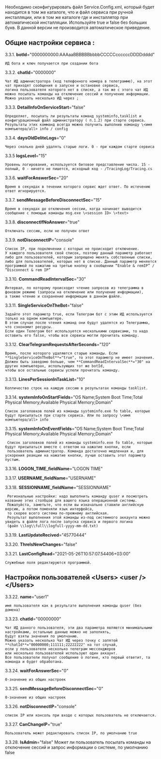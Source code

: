 Необходимо сконфигурировать файл Service.Config.xml, который будет находится в том же каталоге, что и файл сервиса при ручной инсталляции, или в том же каталоге где и инсталлятор при автоматической инсталляции.
Используйте true и false без больших букв.  В данной версии не производится автоматическое приведение.
    
## Общие настройки сервиса <ServiceConfig/>:

3.3.1.  **botId**="0000000000:AAAaaBBBBBBbbbbCCCCCccccccDDDDdddd"

    ИД бота и ключ получается при создании бота

3.3.2.  **chatId**="0000000"
    
    Чат ИД администратора (код телефонного номера в телеграмме), на этот чат приходят сообщения о запуске и остановке сервиса, 
    логина пользователя которого нет в списке, а так же с этого чат ИД можно посылать команды на отключение сессий и получение информации. 
    Можно указать несколько ИД через ;

3.3.3.  **DetailInfoOnServiceStart**="false"

    Определяет, посылать ли результаты команд systeminfo,tasklist и конфигурационный файл администратору ( п.1.2) при старте сервиса.
    Результаты этих комманд всегда можно получить выполнив команду \<имя компьютера/all> info / config

3.3.4.  **daysOldDeliteLogs**="0"

    Через сколько дней удалять старые логи. 0 - при каждом старте сервиса

3.3.5  **logsLevel**="15"
   
    Уровень логирования, используется битовое представление числа. 15 - полный, 0 - ничего не пишется, исходный код - /TracingLog/Tracing.cs
 
3.3.6.  **waitForAnswerSec**="20"

    Время в секундах в течении которого сервис ждет ответ. По истечению ответ игнорируется.

3.3.7.  **sendMessageBeforeDisconnectSec**="15"

    Время в секундах до отключения сессии, когда начинает выводится сообщение с помощью команды msg.exe \<session ID> \<text>

3.3.8.  **disconnectIfNoAnswer**="true"

    Отключать сессию, если не получен ответ

3.3.9.  **notDisconnectIP**="console"

    Список IP, при подключении с которых не происходит отключение. 
    У каждого пользователя свой список, поэтому данный параметр работает либо для пользователей, которым запрещено менять собственные списки, либо для пользователей, которых нет в списке. Данный параметр меняется  программой по нажатию на третью кнопку в сообщении “Enable & remIP” / ”Disconnect & rem IP”

3.3.10.  **CommandReadIntervalSec**="30"

    Интервал, по которому происходит чтение запросов из телеграмма в  фоновом режиме (запросы на отключение или получение информации), 
    а также чтение и сохранение информации в данном файле.

3.3.11. **SingleServiceOnTheBot**="false"

    Задайте этот параметр true, если Телеграм бот с этим ИД используется только на одном компьютере. 
    В этом случае после чтения команд они будут удалятся из Телеграмма, что сэкономит ресурсы. 
    Если один Телеграм бот используется несколькими сервисами, то надо оставить его false, чтобы все сервисы могли прочитать команду.

3.3.12. **ClearTelegramRequestsAfterSeconds**="120"

    Время, после которого удаляются старые команды. Если **SingleServiceOnTheBot**="true", то этот параметр не имеет значения. 
    Должен быть заведомо больше, чем **CommandReadIntervalSec**="30" на других компьютерах, использующих тот же botId, 
    чтобы все остальные сервисы успели прочитать команду.

3.3.13. **LinesPerSessionInTaskList**="10"
    
    Колличество строк на каждую сессию в результатах команды tasklist.

3.3.14. **systemInfoOnStartFields**="OS Name;System Boot Time;Total Physical Memory;Available Physical Memory;Domain"
    
    Список заголовков полей из команды systeminfo.exe fo table, которые будут присылаться при старте сервиса. Или по запросу \<имя компьютера/all> info

3.3.15. **systemInfoOnEventFields**="OS Name;System Boot Time;Total Physical Memory;Available Physical Memory;Domain"
    
     Список заголовков полей из команды systeminfo.exe fo table, которые будут присылаться вместе с ответом на нажатие кнопки, если
     пользователь администратор. Команда достаточно медленная и, для ускорения реакции на нажатие кнопки, лучше оставить этот параметр пустым.

3.3.16. **LOGON_TIME**\_**fieldName**="LOGON TIME"

3.3.17. **USERNAME_fieldName**="USERNAME"

3.3.18. **SESSIONNAME_fieldName**="SESSIONNAME"

     Региональные настройки: надо выполнить команду quser и посмотреть название этих столбцов для вашего языка операционной системы.
     Пожалуйста, заметьте, что если вы изначально ставили английскую версию, а потом поменяли язык интерфейса, 
     то скорее всего система по-прежнему английская. 
     Результат выполнения этой команды из-под системного аккаунта можно увидеть в файле лога после запуска сервиса и первого логина
     (файл \\log\\full\\logfull-yyyy-mm-dd.txt)

3.3.19. **LastUpdateRecived**="45770444"

3.3.20. **ThreIsNewChanges**="false"

3.3.21. **LastConfigRead**="2021-05-26T10:57:07.54406+03:00"

    Служебные поля редактируются программой.

## Настройки пользователей \<Users> \<user /> \</Users></span>

3.3.22.  **name**="user1"

    имя пользователя как в результате выполнения команды quser (без домена)

3.3.23.  **chatId**="00000000"

    Чат ИД данного пользователя, эти два параметра являются минимальными настройками, остальные данные можно не заполнять, 
    будут взяты значения по умолчанию.
    Можно указать несколько Чат ИД через точку с запятой **chatId**="00000000;111111;22222222" на тот случай, 
    если у пользователя несколько телеграм мессенджеров 
    или несколько пользователей используют один аккаунт. 
    Все пользователи получат сообщение о логине, кто первый ответит, та команда и будет обработана.

3.3.24.  **waitForAnswerSec**="0" 

    0-значение из общих настроек

3.3.25.  **sendMessageBeforeDisconnectSec**="0" 

    0-значение из общих настроек

3.3.26.  **notDisconnectIP**="console" 

    список IP или консоль при входе с которых пользователь не отключается.

3.3.27. **CanChangeIP**="true"
     
    Пользователь может редактировать список IP, по умолчанию true

3.3.28.  **IsAdmin**="false"
    Может ли пользователь посылать команды на отключение сессий и запрос информации о системе, по умолчанию false

